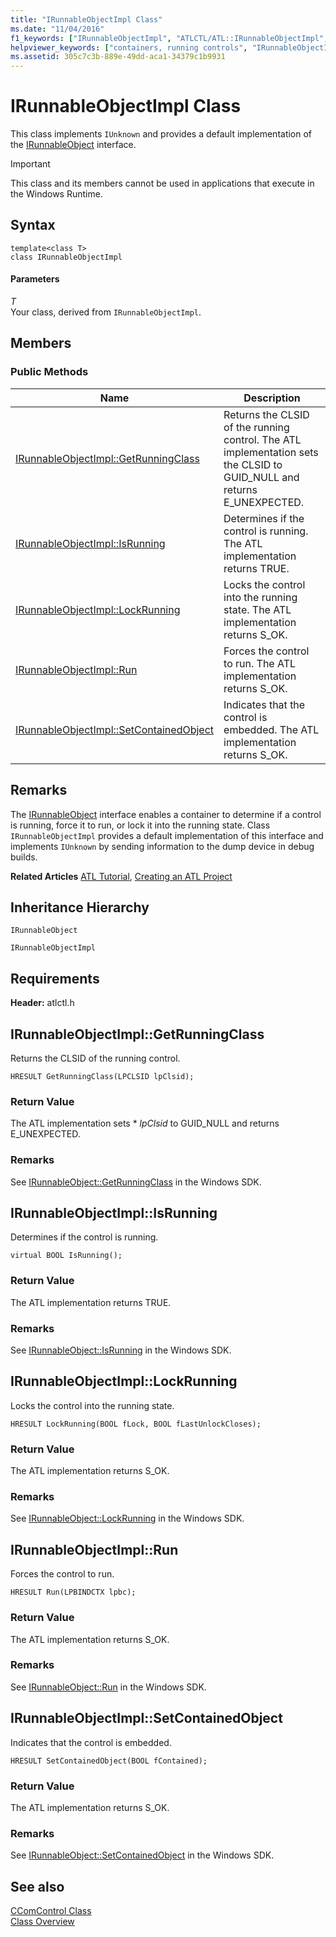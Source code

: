 ```yaml
---
title: "IRunnableObjectImpl Class"
ms.date: "11/04/2016"
f1_keywords: ["IRunnableObjectImpl", "ATLCTL/ATL::IRunnableObjectImpl", "ATLCTL/ATL::IRunnableObjectImpl::GetRunningClass", "ATLCTL/ATL::IRunnableObjectImpl::IsRunning", "ATLCTL/ATL::IRunnableObjectImpl::LockRunning", "ATLCTL/ATL::IRunnableObjectImpl::Run", "ATLCTL/ATL::IRunnableObjectImpl::SetContainedObject"]
helpviewer_keywords: ["containers, running controls", "IRunnableObjectImpl class", "IRunnableObject, ATL implementation", "controls [ATL], running", "controls [C++], container running in ATL"]
ms.assetid: 305c7c3b-889e-49dd-aca1-34379c1b9931
---
```

# IRunnableObjectImpl Class

This class implements `IUnknown` and provides a default implementation of the [IRunnableObject](/windows/win32/api/objidl/nn-objidl-irunnableobject) interface.

> [!IMPORTANT]
>  This class and its members cannot be used in applications that execute in the Windows Runtime.

## Syntax

```
template<class T>
class IRunnableObjectImpl
```

#### Parameters

*T*<br/>
Your class, derived from `IRunnableObjectImpl`.

## Members

### Public Methods

|Name|Description|
|----------|-----------------|
|[IRunnableObjectImpl::GetRunningClass](#getrunningclass)|Returns the CLSID of the running control. The ATL implementation sets the CLSID to GUID_NULL and returns E_UNEXPECTED.|
|[IRunnableObjectImpl::IsRunning](#isrunning)|Determines if the control is running. The ATL implementation returns TRUE.|
|[IRunnableObjectImpl::LockRunning](#lockrunning)|Locks the control into the running state. The ATL implementation returns S_OK.|
|[IRunnableObjectImpl::Run](#run)|Forces the control to run. The ATL implementation returns S_OK.|
|[IRunnableObjectImpl::SetContainedObject](#setcontainedobject)|Indicates that the control is embedded. The ATL implementation returns S_OK.|

## Remarks

The [IRunnableObject](/windows/win32/api/objidl/nn-objidl-irunnableobject) interface enables a container to determine if a control is running, force it to run, or lock it into the running state. Class `IRunnableObjectImpl` provides a default implementation of this interface and implements `IUnknown` by sending information to the dump device in debug builds.

**Related Articles** [ATL Tutorial](../../atl/active-template-library-atl-tutorial.md), [Creating an ATL Project](../../atl/reference/creating-an-atl-project.md)

## Inheritance Hierarchy

`IRunnableObject`

`IRunnableObjectImpl`

## Requirements

**Header:** atlctl.h

## <a name="getrunningclass"></a>  IRunnableObjectImpl::GetRunningClass

Returns the CLSID of the running control.

```
HRESULT GetRunningClass(LPCLSID lpClsid);
```

### Return Value

The ATL implementation sets \* *lpClsid* to GUID_NULL and returns E_UNEXPECTED.

### Remarks

See [IRunnableObject::GetRunningClass](/windows/win32/api/objidl/nf-objidl-irunnableobject-getrunningclass) in the Windows SDK.

## <a name="isrunning"></a>  IRunnableObjectImpl::IsRunning

Determines if the control is running.

```
virtual BOOL IsRunning();
```

### Return Value

The ATL implementation returns TRUE.

### Remarks

See [IRunnableObject::IsRunning](/windows/win32/api/objidl/nf-objidl-irunnableobject-isrunning) in the Windows SDK.

## <a name="lockrunning"></a>  IRunnableObjectImpl::LockRunning

Locks the control into the running state.

```
HRESULT LockRunning(BOOL fLock, BOOL fLastUnlockCloses);
```

### Return Value

The ATL implementation returns S_OK.

### Remarks

See [IRunnableObject::LockRunning](/windows/win32/api/objidl/nf-objidl-irunnableobject-lockrunning) in the Windows SDK.

## <a name="run"></a>  IRunnableObjectImpl::Run

Forces the control to run.

```
HRESULT Run(LPBINDCTX lpbc);
```

### Return Value

The ATL implementation returns S_OK.

### Remarks

See [IRunnableObject::Run](/windows/win32/api/objidl/nf-objidl-irunnableobject-run) in the Windows SDK.

## <a name="setcontainedobject"></a>  IRunnableObjectImpl::SetContainedObject

Indicates that the control is embedded.

```
HRESULT SetContainedObject(BOOL fContained);
```

### Return Value

The ATL implementation returns S_OK.

### Remarks

See [IRunnableObject::SetContainedObject](/windows/win32/api/objidl/nf-objidl-irunnableobject-setcontainedobject) in the Windows SDK.

## See also

[CComControl Class](../../atl/reference/ccomcontrol-class.md)<br/>
[Class Overview](../../atl/atl-class-overview.md)
